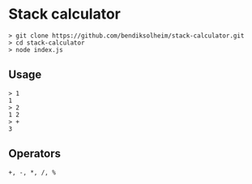 # Stack calculator

```
> git clone https://github.com/bendiksolheim/stack-calculator.git
> cd stack-calculator
> node index.js
```

## Usage

```
> 1
1
> 2
1 2
> +
3
```

## Operators

```
+, -, *, /, %
```
